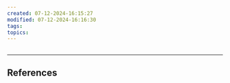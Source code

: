```yaml
---
created: 07-12-2024-16:15:27
modified: 07-12-2024-16:16:30
tags: 
topics:
---
```



## 


---
## References
